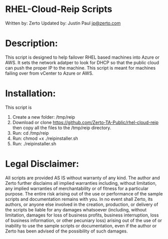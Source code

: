 # RHEL-Cloud-Reip Scripts
Written by: Zerto
Updated by: Justin Paul jp@zerto.com

# Description:
This script is designed to help failover RHEL based machines into 
Azure or AWS.
It sets the network adatper to look for DHCP so that the public cloud 
can push the proper IP to the machine.
This script is meant for machines failing over from vCenter to Azure 
or AWS.

# Installation:
This script is
1. Create a new folder: /tmp/reip
2. Download or clone https://github.com/Zerto-TA-Public/rhel-cloud-reip then copy all the files to the /tmp/reip directory.
3. Run: cd /tmp/reip
4. Run: chmod +x ./reipinstaller.sh
5. Run: ./reipinstaller.sh

# Legal Disclaimer: 
All scripts are provided AS IS without warranty of any kind. 
The author and Zerto further disclaims all implied warranties including, 
without limitation, any implied warranties of merchantability or of 
fitness for a particular purpose. The entire risk arising out of the use 
or performance of the sample scripts and documentation remains with you. 
In no event shall Zerto, its authors, or anyone else involved in the 
creation, production, or delivery of the scripts be liable for any damages 
whatsoever (including, without limitation, damages for loss of business 
profits, business interruption, loss of business information, or other 
pecuniary loss) arising out of the use of or inability to use the sample 
scripts or documentation, even if the author or Zerto has been advised 
of the possibility of such damages.

